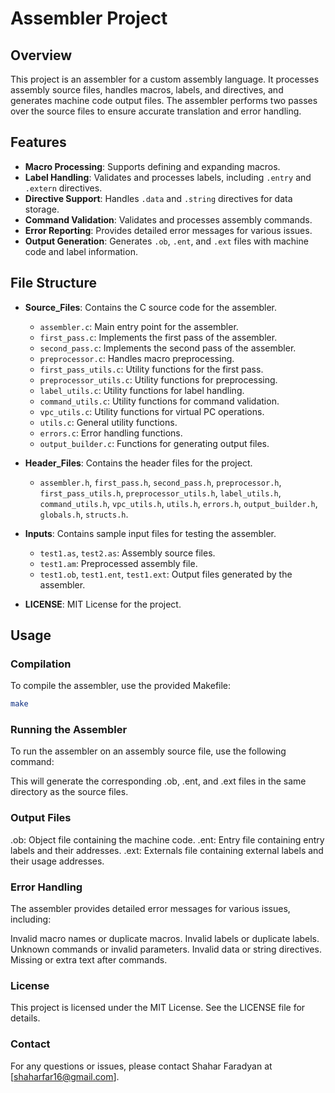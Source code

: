 # Assembler Project

## Overview

This project is an assembler for a custom assembly language. It processes assembly source files, handles macros, labels, and directives, and generates machine code output files. The assembler performs two passes over the source files to ensure accurate translation and error handling.

## Features

- **Macro Processing**: Supports defining and expanding macros.
- **Label Handling**: Validates and processes labels, including `.entry` and `.extern` directives.
- **Directive Support**: Handles `.data` and `.string` directives for data storage.
- **Command Validation**: Validates and processes assembly commands.
- **Error Reporting**: Provides detailed error messages for various issues.
- **Output Generation**: Generates `.ob`, `.ent`, and `.ext` files with machine code and label information.

## File Structure

- **Source_Files**: Contains the C source code for the assembler.
  - `assembler.c`: Main entry point for the assembler.
  - `first_pass.c`: Implements the first pass of the assembler.
  - `second_pass.c`: Implements the second pass of the assembler.
  - `preprocessor.c`: Handles macro preprocessing.
  - `first_pass_utils.c`: Utility functions for the first pass.
  - `preprocessor_utils.c`: Utility functions for preprocessing.
  - `label_utils.c`: Utility functions for label handling.
  - `command_utils.c`: Utility functions for command validation.
  - `vpc_utils.c`: Utility functions for virtual PC operations.
  - `utils.c`: General utility functions.
  - `errors.c`: Error handling functions.
  - `output_builder.c`: Functions for generating output files.

- **Header_Files**: Contains the header files for the project.
  - `assembler.h`, `first_pass.h`, `second_pass.h`, `preprocessor.h`, `first_pass_utils.h`, `preprocessor_utils.h`, `label_utils.h`, `command_utils.h`, `vpc_utils.h`, `utils.h`, `errors.h`, `output_builder.h`, `globals.h`, `structs.h`.

- **Inputs**: Contains sample input files for testing the assembler.
  - `test1.as`, `test2.as`: Assembly source files.
  - `test1.am`: Preprocessed assembly file.
  - `test1.ob`, `test1.ent`, `test1.ext`: Output files generated by the assembler.

- **LICENSE**: MIT License for the project.

## Usage

### Compilation

To compile the assembler, use the provided Makefile:

```sh
make
```
### Running the Assembler
To run the assembler on an assembly source file, use the following command:

This will generate the corresponding .ob, .ent, and .ext files in the same directory as the source files.

### Output Files
.ob: Object file containing the machine code.
.ent: Entry file containing entry labels and their addresses.
.ext: Externals file containing external labels and their usage addresses.

### Error Handling
The assembler provides detailed error messages for various issues, including:

Invalid macro names or duplicate macros.
Invalid labels or duplicate labels.
Unknown commands or invalid parameters.
Invalid data or string directives.
Missing or extra text after commands.

### License
This project is licensed under the MIT License. See the LICENSE file for details.

### Contact
For any questions or issues, please contact Shahar Faradyan at [shaharfar16@gmail.com].